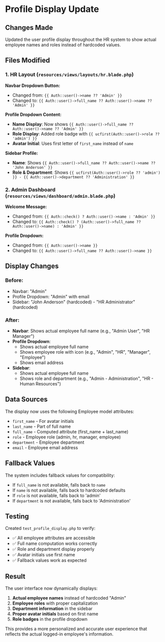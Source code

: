 # Profile Display Update

## Changes Made
Updated the user profile display throughout the HR system to show actual employee names and roles instead of hardcoded values.

## Files Modified

### 1. HR Layout (`resources/views/layouts/hr.blade.php`)

**Navbar Dropdown Button:**
- Changed from: `{{ Auth::user()->name ?? 'Admin' }}`
- Changed to: `{{ Auth::user()->full_name ?? Auth::user()->name ?? 'Admin' }}`

**Profile Dropdown Content:**
- **Name Display**: Now shows `{{ Auth::user()->full_name ?? Auth::user()->name ?? 'Admin' }}`
- **Role Display**: Added role badge with `{{ ucfirst(Auth::user()->role ?? 'admin') }}`
- **Avatar Initial**: Uses first letter of `first_name` instead of `name`

**Sidebar Profile:**
- **Name**: Shows `{{ Auth::user()->full_name ?? Auth::user()->name ?? 'John Anderson' }}`
- **Role & Department**: Shows `{{ ucfirst(Auth::user()->role ?? 'admin') }} - {{ Auth::user()->department ?? 'Administration' }}`

### 2. Admin Dashboard (`resources/views/dashboard/admin.blade.php`)

**Welcome Message:**
- Changed from: `{{ Auth::check() ? Auth::user()->name : 'Admin' }}`
- Changed to: `{{ Auth::check() ? (Auth::user()->full_name ?? Auth::user()->name) : 'Admin' }}`

**Profile Dropdown:**
- Changed from: `{{ Auth::user()->name }}`
- Changed to: `{{ Auth::user()->full_name ?? Auth::user()->name }}`

## Display Changes

### Before:
- Navbar: "Admin"
- Profile Dropdown: "Admin" with email
- Sidebar: "John Anderson" (hardcoded) - "HR Administrator" (hardcoded)

### After:
- **Navbar**: Shows actual employee full name (e.g., "Admin User", "HR Manager")
- **Profile Dropdown**: 
  - Shows actual employee full name
  - Shows employee role with icon (e.g., "Admin", "HR", "Manager", "Employee")
  - Shows email address
- **Sidebar**: 
  - Shows actual employee full name
  - Shows role and department (e.g., "Admin - Administration", "HR - Human Resources")

## Data Sources

The display now uses the following Employee model attributes:
- `first_name` - For avatar initials
- `last_name` - Part of full name
- `full_name` - Computed attribute (first_name + last_name)
- `role` - Employee role (admin, hr, manager, employee)
- `department` - Employee department
- `email` - Employee email address

## Fallback Values

The system includes fallback values for compatibility:
- If `full_name` is not available, falls back to `name`
- If `name` is not available, falls back to hardcoded defaults
- If `role` is not available, falls back to 'admin'
- If `department` is not available, falls back to 'Administration'

## Testing

Created `test_profile_display.php` to verify:
- ✅ All employee attributes are accessible
- ✅ Full name computation works correctly
- ✅ Role and department display properly
- ✅ Avatar initials use first name
- ✅ Fallback values work as expected

## Result

The user interface now dynamically displays:
1. **Actual employee names** instead of hardcoded "Admin"
2. **Employee roles** with proper capitalization
3. **Department information** in the sidebar
4. **Proper avatar initials** based on first name
5. **Role badges** in the profile dropdown

This provides a more personalized and accurate user experience that reflects the actual logged-in employee's information.
